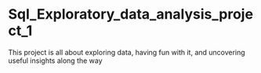 # Sql_Exploratory_data_analysis_project_1
This project is all about exploring data, having fun with it, and uncovering useful insights along the way

